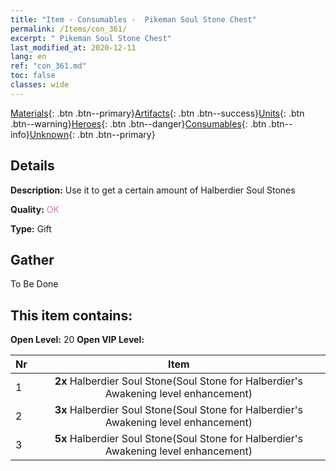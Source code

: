 ```yaml
---
title: "Item - Consumables -  Pikeman Soul Stone Chest"
permalink: /Items/con_361/
excerpt: " Pikeman Soul Stone Chest"
last_modified_at: 2020-12-11
lang: en
ref: "con_361.md"
toc: false
classes: wide
---
```

 [Materials](/Items/){: .btn .btn--primary}[Artifacts](/Items/Artifacts/){: .btn .btn--success}[Units](/Items/Units/){: .btn .btn--warning}[Heroes](/Items/Heroes/){: .btn .btn--danger}[Consumables](/Items/Consumables/){: .btn .btn--info}[Unknown](/Items/Unknown/){: .btn .btn--primary}

## Details
 **Description:** Use it to get a certain amount of Halberdier Soul Stones

 **Quality:** <span style="color: #DA70D6">OK</span>

 **Type:** Gift

## Gather

  To Be Done

## This item contains:

 **Open Level:** 20
 **Open VIP Level:** 

  | Nr |      Item    |
  |:---|:------------:|
  | 1 |  **2x** Halberdier Soul Stone(Soul Stone for Halberdier's Awakening level enhancement) | 
  | 2 |  **3x** Halberdier Soul Stone(Soul Stone for Halberdier's Awakening level enhancement) | 
  | 3 |  **5x** Halberdier Soul Stone(Soul Stone for Halberdier's Awakening level enhancement) | 

